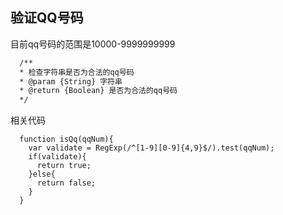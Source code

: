 ## 验证QQ号码

目前qq号码的范围是10000-9999999999

```bash
  /**
  * 检查字符串是否为合法的qq号码
  * @param {String} 字符串
  * @return {Boolean} 是否为合法的qq号码
  */
```

相关代码

```
  function isQq(qqNum){
    var validate = RegExp(/^[1-9][0-9]{4,9}$/).test(qqNum);
    if(validate){
      return true;
    }else{
      return false;
    }
  }
```

